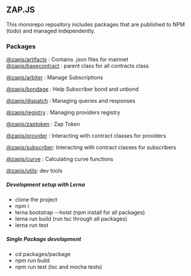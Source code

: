 ## ZAP.JS
This monorepo repository includes packages that are published to NPM (todo) and managed independently. 

### Packages
[@zapjs/artifacts](/packages/Artifacts) : Contains .json files for mainnet  
[@zapjs/basecontract](/packages/BaseContract) : parent class for all contracts class

[@zapjs/arbiter](/packages/Arbiter) : Manage Subscriptions
 
[@zapjs/bondage](/packages/Bondage) : Help Subscriber bond and unbond

[@zapjs/dispatch](/packages/Dispatch) : Managing queries and responses

[@zapjs/registry](/packages/Registry) : Managing providers registry

[@zapjs/zaptoken](/packages/ZapToken) : Zap Token

[@zapjs/provider](/packages/Provider) : Interacting with contract classes for providers

[@zapjs/subscriber](/packages/Subscriber): Interacting with contract classes for subscribers

[@zapjs/curve](/packages/Curve) : Calculating curve functions

[@zapjs/utils](/packages/Utils): dev tools

##### Development setup with Lerna
- clone the project 
- npm i
- lerna bootstrap --hoist (npm install for all packages)
- lerna run build (run tsc through all packages)
- lerna run test

##### Single Package development
- cd packages/package
- npm run build
- npm run test (tsc and mocha tests)

  




